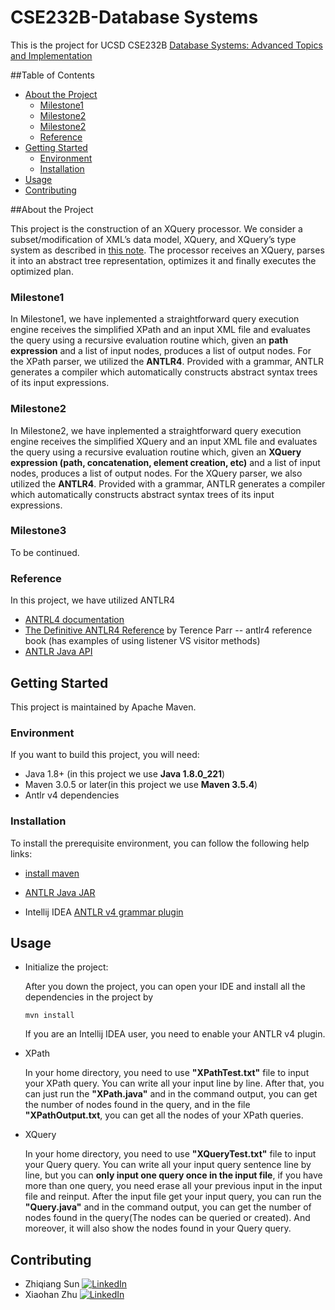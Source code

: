 # CSE232B-Database Systems

This is the project for UCSD CSE232B [Database Systems: Advanced Topics and Implementation](https://cseweb.ucsd.edu/classes/wi20/cse232B-a/)

##Table of Contents

* [About the Project](#about-the-project)
  * [Milestone1](#Milestone1)
  * [Milestone2](#Milestone2)
  * [Milestone2](#Milestone2)
  * [Reference](#Reference)
* [Getting Started](#getting-started)
  * [Environment](#Environment)
  * [Installation](#installation)
* [Usage](#usage)
* [Contributing](#contributing)



##About the Project

This project is the construction of an XQuery processor. We consider a subset/modification of XML’s data model, XQuery, and XQuery’s type system as described in [this note](https://cseweb.ucsd.edu/classes/wi20/cse232B-a/notes/xpath-semantics.pdf). The processor receives an XQuery, parses it into an abstract tree representation, optimizes it and finally executes the optimized plan.

### Milestone1

In Milestone1, we have inplemented a straightforward query execution engine receives the simplified XPath and an input XML file and evaluates the query using a recursive evaluation routine which, given an **path expression**  and a list of input nodes, produces a list of output nodes. For the XPath parser, we utilized the **ANTLR4**. Provided with a grammar, ANTLR generates a compiler which automatically constructs abstract syntax trees of its input expressions.



### Milestone2

In Milestone2, we have inplemented a straightforward query execution engine receives the simplified XQuery and an input XML file and evaluates the query using a recursive evaluation routine which, given an **XQuery expression (path, concatenation, element creation, etc)**  and a list of input nodes, produces a list of output nodes. For the XQuery parser, we also utilized the **ANTLR4**. Provided with a grammar, ANTLR generates a compiler which automatically constructs abstract syntax trees of its input expressions.



### Milestone3

To be continued.



### Reference

In this project, we have utilized ANTLR4

* [ANTRL4 documentation](https://github.com/antlr/antlr4/blob/master/doc/index.md)
* [The Definitive ANTLR4 Reference](http://lms.ui.ac.ir/public/group/90/59/01/15738_ce57.pdf)  by Terence Parr -- antlr4 reference book (has examples of using listener VS visitor methods) 
* [ANTLR Java API](https://www.antlr.org/api/Java/index.html)

## Getting Started

This project is maintained by Apache Maven.

### Environment

If you want to build this project, you will need:

* Java 1.8+ (in this project we use **Java 1.8.0_221**)
* Maven 3.0.5 or later(in this project we use **Maven 3.5.4**)
* Antlr v4 dependencies

### Installation

To install the prerequisite environment, you can follow the following help links:

* [install maven](https://maven.apache.org/install.html)

* [ANTLR Java JAR](https://www.antlr.org/download.html)

* Intellij IDEA [ANTLR v4 grammar plugin](https://plugins.jetbrains.com/plugin/7358-antlr-v4-grammar-plugin)

## Usage

* Initialize the project:

  After you down the project, you can open your IDE and install all the dependencies in the project by

  `mvn install`

  If you are an Intellij IDEA user, you need to enable your ANTLR v4 plugin.

* XPath

  In your home directory, you need to use **"XPathTest.txt"** file to input your XPath query. You can write all your input line by line. After that, you can just run the **"XPath.java"** and in the command output, you can get the number of nodes found in the query, and in the file **"XPathOutput.txt**, you can get all the nodes of your XPath queries.

* XQuery

  In your home directory, you need to use **"XQueryTest.txt"** file to input your Query query. You can write all your input query sentence line by line, but you can **only input one query once in the input file**, if you have more than one query, you need erase all your previous input in the input file and reinput. After the input file get your input query, you can run the **"Query.java"** and in the command output, you can get the number of nodes found in the query(The nodes can be queried or created). And moreover, it will also show the nodes found in your Query query.



## Contributing

* Zhiqiang Sun [![LinkedIn][linkedin-shield]][Zhiqiang-url]
* Xiaohan Zhu [![LinkedIn][linkedin-shield]][Xiaohan-url]





<!-- LINKS -->

[linkedin-shield]: https://img.shields.io/badge/-LinkedIn-black.svg?style=flat-square&logo=linkedin&colorB=555
[Zhiqiang-url]: https://www.linkedin.com/in/zhiqiang-sun/
[Xiaohan-url]: https://www.linkedin.com/in/xh-zhu/

